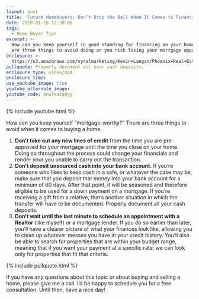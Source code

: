 ```yaml
---
layout: post
title: 'Future Homebuyers: Don’t Drop the Ball When It Comes to Financial Standing'
date: 2018-01-18 12:30:00
tags:
  - Home Buyer Tips
excerpt: >-
  How can you keep yourself in good standing for financing on your home? There
  are three things to avoid doing or you risk losing your mortgage approval.
enclosure: >-
  https://s3.amazonaws.com/vyralmarketing/Kevin+Langan/Phoenix+Real+Estate+Agent+Mortgage+Worthy.mp4
pullquote: Properly document all your cash deposits.
enclosure_type: video/mp4
enclosure_time:
use_youtube_image: true
youtube_alternate_image:
youtube_code: 4nwfkaIq9gg
---
```



{% include youtube.html %}

How can you keep yourself “mortgage-worthy?” There are three things to avoid when it comes to buying a home.

1. **Don’t take out any new lines of credit** from the time you are pre-approved for your mortgage until the time you close on your home. Doing so throughout the process could change your financials and render your you unable to carry out the transaction.
2. **Don’t deposit unsourced cash into your bank account.** If you’re someone who likes to keep cash in a safe, or whatever the case may be, make sure that you deposit that money into your bank account for a minimum of 60 days. After that point, it will be seasoned and therefore eligible to be used for a down payment on a mortgage. If you’re receiving a gift from a relative, that’s another situation in which the transfer will have to be documented. Properly document all your cash deposits.
3. **Don’t wait until the last minute to schedule an appointment with a Realtor** (like myself) or a mortgage lender. If you do so earlier than later, you’ll have a clearer picture of what your finances look like, allowing you to clean up whatever messes you have in your credit history. You’ll also be able to search for properties that are within your budget range, meaning that if you want your payment at a specific rate, we can look only for properties that fit that criteria.

{% include pullquote.html %}

If you have any questions about this topic or about buying and selling a home, please give me a call. I’d be happy to schedule you for a free consultation. Until then, have a nice day!